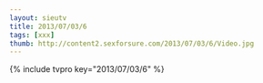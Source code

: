 ```yaml
--- 
layout: sieutv
title: 2013/07/03/6
tags: [xxx]
thumb: http://content2.sexforsure.com/2013/07/03/6/Video.jpg
---
```

{% include tvpro key="2013/07/03/6" %} 
